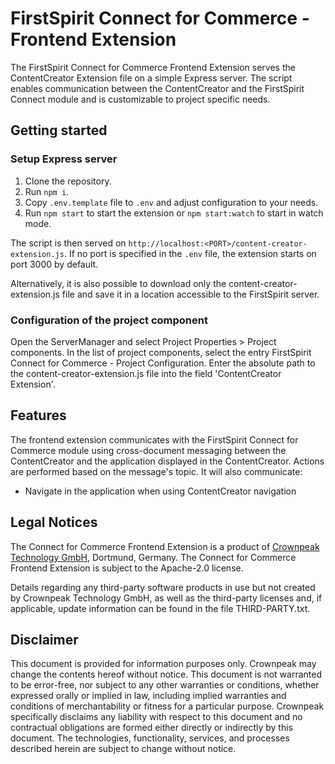 # FirstSpirit Connect for Commerce - Frontend Extension

The FirstSpirit Connect for Commerce Frontend Extension serves the ContentCreator Extension file on a simple Express server. The script enables communication between the ContentCreator and the FirstSpirit Connect module and is customizable to project specific needs.

## Getting started

### Setup Express server
1. Clone the repository.
2. Run `npm i`.
3. Copy `.env.template` file to `.env` and adjust configuration to your needs.
4. Run `npm start` to start the extension or `npm start:watch` to start in watch mode.

The script is then served on `http://localhost:<PORT>/content-creator-extension.js`.
If no port is specified in the `.env` file, the extension starts on port 3000 by default.

Alternatively, it is also possible to download only the content-creator-extension.js file and save it in a location accessible to the FirstSpirit server.

### Configuration of the project component

Open the ServerManager and select Project Properties > Project components.
In the list of project components, select the entry FirstSpirit Connect for Commerce - Project Configuration.
Enter the absolute path to the content-creator-extension.js file into the field 'ContentCreator Extension'.

## Features

The frontend extension communicates with the FirstSpirit Connect for Commerce module using cross-document messaging between the ContentCreator and the application displayed in the ContentCreator. Actions are performed based on the message's topic. It will also communicate:

- Navigate in the application when using ContentCreator navigation

## Legal Notices

The Connect for Commerce Frontend Extension is a product of [Crownpeak Technology GmbH](https://www.crownpeak.com),
Dortmund, Germany. The Connect for Commerce Frontend Extension is subject to the Apache-2.0 license.

Details regarding any third-party software products in use but not created by Crownpeak Technology GmbH, as well as the third-party licenses and, if applicable, update information can be found in the file THIRD-PARTY.txt.

## Disclaimer

This document is provided for information purposes only.
Crownpeak may change the contents hereof without notice.
This document is not warranted to be error-free, nor subject to any
other warranties or conditions, whether expressed orally or
implied in law, including implied warranties and conditions of
merchantability or fitness for a particular purpose. Crownpeak 
specifically disclaims any liability with respect to this document
and no contractual obligations are formed either directly or
indirectly by this document. The technologies, functionality, services,
and processes described herein are subject to change without notice.